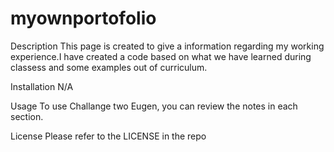 # myownportofolio

Description
This page is created to give a information regarding my working experience.I have created a code based on what we have learned during classess and some examples out of curriculum.

Installation
N/A

Usage
To use Challange two Eugen, you can review the notes in each section. 

License
Please refer to the LICENSE in the repo